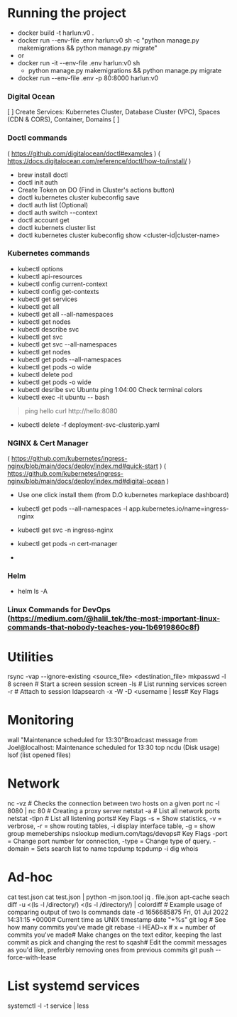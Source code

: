 # Running the project

- docker build -t harlun:v0 .
- docker run --env-file .env harlun:v0 sh -c "python manage.py makemigrations && python manage.py migrate"
- or
- docker run -it --env-file .env harlun:v0 sh
    - python manage.py makemigrations && python manage.py migrate
- docker run --env-file .env -p 80:8000 harlun:v0




### Digital Ocean
[ ] Create Services: Kubernetes Cluster, Database Cluster (VPC), Spaces (CDN & CORS), Container, Domains
[ ] 

### Doctl commands
( https://github.com/digitalocean/doctl#examples )
( https://docs.digitalocean.com/reference/doctl/how-to/install/ )
- brew install doctl
- doctl init auth
- Create Token on DO
(Find in Cluster's actions button)
- doctl kubernetes cluster kubeconfig save <hash>
- doctl auth list
(Optional)
- doctl auth switch --context <NAME>
- doctl account get
- doctl kubernets cluster list
- doctl kubernetes cluster kubeconfig show <cluster-id|cluster-name>



### Kubernetes commands
- kubectl options
- kubectl api-resources
- kubectl config current-context
- kubectl config get-contexts
- kubectl get services
- kubectl get all
- kubectl get all --all-namespaces
- kubectl get nodes
- kubectl describe svc <servicename>
- kubectl get svc
- kubectl get svc --all-namespaces
- kubectl get nodes
- kubectl get pods --all-namespaces
- kubectl get pods -o wide
- kubectl delete pod <name>
- kubectl get pods -o wide
- kubectl desribe svc <service>
Ubuntu ping 1:04:00
Check terminal colors
- kubectl exec -it ubuntu -- bash
> ping hello
> curl http://hello:8080
- kubectl delete -f deployment-svc-clusterip.yaml


### NGINX & Cert Manager
( https://github.com/kubernetes/ingress-nginx/blob/main/docs/deploy/index.md#quick-start )
( https://github.com/kubernetes/ingress-nginx/blob/main/docs/deploy/index.md#digital-ocean )

- Use one click install them (from D.O kubernetes markeplace dashboard)

- kubectl get pods --all-namespaces -l app.kubernetes.io/name=ingress-nginx
- kubectl get svc -n ingress-nginx
- kubectl get pods -n cert-manager
-

### Helm
- helm ls -A

### Linux Commands for DevOps (https://medium.com/@halil_tek/the-most-important-linux-commands-that-nobody-teaches-you-1b6919860c8f)
# Utilities
rsync -vap --ignore-existing <source_file> <destination_file>
mkpasswd -l 8
screen # Start a screen session
screen -ls # List running services
screen -r # Attach to session
ldapsearch -x -W -D <username | less# Key Flags

# Monitoring
wall "Maintenance scheduled for 13:30"Broadcast message from Joel@localhost: Maintenance scheduled for 13:30
top
ncdu (Disk usage)
lsof (list opened files)

# Network
nc -vz <host> <port> # Checks the connection between two hosts on a given port
nc -l 8080 | nc <host> 80 # Creating a proxy server
netstat -a # List all network ports
netstat -tlpn # List all listening ports# Key Flags
-s = Show statistics, -v = verbrose, -r = show routing tables, -i display interface table, -g = show group memeberships
nslookup medium.com/tags/devops# Key Flags -port = Change port number for connection, -type = Change type of query. -domain = Sets search list to name
tcpdump
tcpdump -i <interface> <ipaddress or hostname> <port>
dig
whois <domain>

# Ad-hoc 
cat test.json
cat test.json | python -m json.tool
jq . file.json
apt-cache seach <keyword>
diff -u <(ls -l /directory/) <(ls -l /directory/) | colordiff # Example usage of comparing output of two ls commands
date -d 1656685875 Fri, 01 Jul 2022 14:31:15 +0000# Current time as UNIX timestamp
date "+%s"
git log # See how many commits you've made
git rebase -i HEAD~x # x = number of commits you've made# Make changes on the text editor, keeping the last commit as pick and changing the rest to sqash# Edit the commit messages as you'd like, preferbly removing ones from previous commits
git push --force-with-lease

# List systemd services
systemctl -l -t service | less


